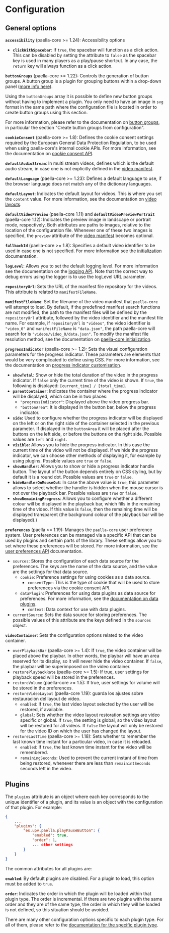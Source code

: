 # Configuration

## General options

**`accessibility`** (paella-core >= 1.24): Accessibility options

- **`clickWithSpacebar`**: If `true`, the spacebar will function as a click action. This can be disabled by setting the attribute to `false` as the spacebar key is used in many players as a play/pause shortcut. In any case, the `return` key will always function as a click action.

**`buttonGroups`** (paella-core >= 1.22): Controls the generation of button groups. A button group is a plugin for grouping buttons within a drop-down panel ([more info here](button_group_plugin.md)).

Using the `buttonGroups` array it is possible to define new button groups without having to implement a plugin. You only need to have an image in `svg` format in the same path where the configuration file is located in order to create button groups using this section.

For more information, please refer to the documentation on [button groups](button_group_plugin.md), in particular the section "Create button groups from configuration".

**`cookieConsent`** (paella-core >= 1.8): Defines the cookie consent settings required by the European General Data Protection Regulation, to be used when using paella-core's internal cookie APIs. For more information, see the documentation on [cookie consent API](cookie_consent.md).

**`defaultAudioStream`**: In multi stream videos, defines which is the default audio stream, in case one is not explicitly defined in the [video manifest](video_manifest.md).

**`defaultLanguage`** (paella-core >= 1.23): Defines a default language to use, if the browser language does not match any of the dictionary languages.

**`defaultLayout`**: Indicates the default layout for videos. This is where you set the `content` value. For more information, see the documentation on [video layouts](video_layout.md).

**`defaultVideoPreview`** (paella-core 1.11) and **`defaultVideoPreviewPortrait`** (paella-core 1.12): Indicates the preview image in landscape or portrait mode, respectively. Both attributes are paths to images, relative to the location of the configuration file. Whenever one of these two images is specified, the `preview` attribute of the [video manifest](video_manifest.md) becomes optional.

**`fallbackId`** (paella-core >= 1.8): Specifies a default video identifier to be used in case one is not specified. For more information see the [initialization](initialization.md) documentation.

**`logLevel`**: Allows you to set the default logging level. For more information see the documentation on the [logging API](log.md). Note that the correct way to debug errors using the logger is to use the logLevel URL parameter.

**`repositoryUrl`**: Sets the URL of the manifest file repository for the videos. This attribute is related to `manifestFileName`.

**`manifestFileName`**: Set the filename of the video manifest that `paella-core` will attempt to load. By default, if the predefined manifest search functions are not modified, the path to the manifest files will be defined by the `repositoryUrl` attribute, followed by the video identifier and the manifest file name. For example, if `repositoryUrl` is `"videos"`, the video identifier is `"video_0"` and `manifestFileName` is `"data.json"`, the path paella-core will search for is `"videos/video_0/data.json"`. To modify the manifest file resolution method, see the documentation on [paella-core initialization](initialization.md).

**`progressIndicator`** (paella-core >= 1.2): Sets the visual configuration parameters for the progress indicator. These parameters are elements that would be very complicated to define using CSS. For more information, see the documentation on [progress indicator customisation](progress_indicator_customization.md).

- **`showTotal`**: Show or hide the total duration of the video in the progress indicator. If `false` only the current time of the video is shown. If `true`, the following is displayed: `[current_time] / [total_time]`.
- **`parentContainer`**: Indicates the container where the progress indicator will be displayed, which can be in two places:
    + `"progressIndicator"`: Displayed above the video progress bar.
    + `"buttonArea"`: It is displayed in the button bar, below the progress indicator.
- **`side`:** Used to configure whether the progress indicator will be displayed on the left or on the right side of the container selected in the previous parameter. If displayed in the `buttonArea` it will be placed after the buttons on the left side, or before the buttons on the right side. Possible values are `left` and `right`.
- **`visible`:** Allows you to hide the progress indicator. In this case the current time of the video will not be displayed. If we hide the progress indicator, we can choose other methods of displaying it, for example by using plugins. Possible values are `true` or `false`.
- **`showHandler`:** Allows you to show or hide a progress indicator handle button. The layout of the button depends entirely on CSS styling, but by default it is a round dot. Possible values are `true` or `false`.
- **`hideHandlerOnMouseOut`**: In case the above value is `true`, this parameter allows to select whether the handler is hidden when the mouse cursor is not over the playback bar. Possible values are `true` or `false`.
- **`showRemainingProgress`**: Allows you to configure whether a different colour will be displayed in the playback bar, which fills in the remaining time of the video. If this value is `false`, then the remaining time will be displayed transparent (the background colour of the playback bar will be displayed).)

**`preferences`** (paella >= 1.19): Manages the `paella-core` user preference system. User preferences can be managed via a specific API that can be used by plugins and certain parts of the library. These settings allow you to set where these preferences will be stored. For more information, see the [user preferences API](preferences.md) documentation.

- `sources`: Stores the configuration of each data source for the preferences. The keys are the name of the data source, and the value are the settings for that data source.
    +  `cookie`: Preference settings for using cookies as a data source.
        * `consentType`: This is the type of cookie that will be used to store preferences via the cookie consent API.
    + `dataPlugin`: Preferences for using data plugins as data source for preferences. For more information, see the [documentation on data plugins](data_plugins.md).
        * `context`: Data context for use with data plugins.
- `currentSource`: Sets the data source for storing preferences. The possible values of this attribute are the keys defined in the `sources` object.


**`videoContainer`**: Sets the configuration options related to the video container.

- `overPlaybackBar` (paella-core >= 1.4): If `true`, the video container will be placed above the playbar. In other words, the playbar will have an area reserved for its display, so it will never hide the video container. If `false`, the playbar will be superimposed on the video container.
- `restorePlaybackRate` (paella-core >= 1.5): If true, user settings for playback speed will be stored in the preferences.
- `restoreVolume` (paella-core >= 1.5): If true, user settings for volume will be stored in the preferences.
- `restoreVideoLayout` (paella-core 1.19): guarda los ajustes sobre restauración del layout de vídeo.
    + `enabled`: If `true`, the last video layout selected by the user will be restored, if available.
    + `global`: Sets whether the video layout restoration settings are video specific or global. If `true`, the setting is global, so the video layout will be restored for all videos. If `false` the layout will only be restored for the video ID on which the user has changed the layout.
- `restoreLastTime` (paella-core >= 1.18): Sets whether to remember the last known time instant for a particular video, in case it is reloaded.
    + `enabled`: If `true`, the last known time instant for the video will be remembered.
    + `remainingSeconds`: Used to prevent the current instant of time from being restored, whenever there are less than `remainintSeconds` seconds left in the video.

## Plugins

The `plugins` attribute is an object where each key corresponds to the unique identifier of a plugin, and its value is an object with the configuration of that plugin. For example:

```json
{
    ...
    "plugins": {
        "es.upv.paella.playPauseButton": {
            "enabled": true,
            "order": 1,
            ... other settings
        }
    }
}
```

The common attributes for all plugins are:

**`enabled`**: By default plugins are disabled. For a plugin to load, this option must be added to `true`.

**`order`**: Indicates the order in which the plugin will be loaded within that plugin type. The order is incremental. If there are two plugins with the same order and they are of the same type, the order in which they will be loaded is not defined, so this situation should be avoided.

There are many other configuration options specific to each plugin type. For all of them, please refer to the [documentation for the specific plugin type](plugins.md).

